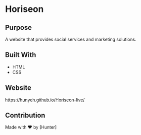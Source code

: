 # Horiseon

## Purpose
A website that provides social services and marketing solutions.

## Built With
* HTML
* CSS

## Website
https://hunyeh.github.io/Horiseon-live/

## Contribution
Made with ❤️ by [Hunter]
